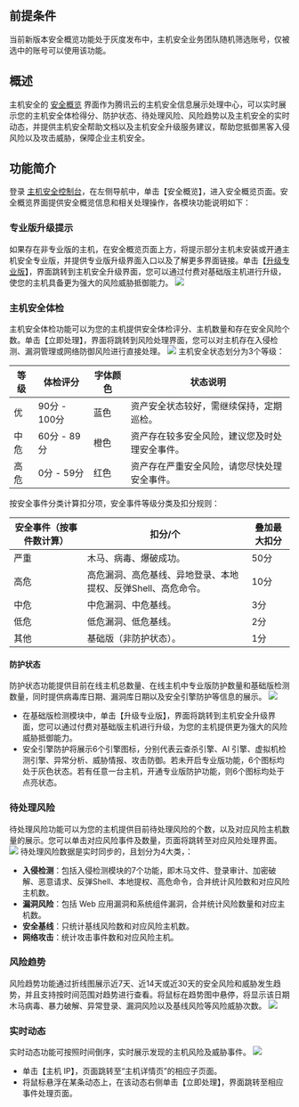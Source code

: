 ## 前提条件
当前新版本安全概览功能处于灰度发布中，主机安全业务团队随机筛选账号，仅被选中的账号可以使用该功能。
## 概述
主机安全的 [安全概览](https://console.cloud.tencent.com/cwp) 界面作为腾讯云的主机安全信息展示处理中心，可以实时展示您的主机安全体检得分、防护状态、待处理风险、风险趋势以及主机安全的实时动态，并提供主机安全帮助文档以及主机安全升级服务建议，帮助您抵御黑客入侵风险以及攻击威胁，保障企业主机安全。
## 功能简介
登录 [主机安全控制台](https://console.cloud.tencent.com/cwp)，在左侧导航中，单击【安全概览】，进入安全概览页面。安全概览界面提供安全概览信息和相关处理操作，各模块功能说明如下：
### 专业版升级提示
如果存在非专业版的主机，在安全概览页面上方，将提示部分主机未安装或开通主机安全专业版，并提供专业版升级界面入口以及了解更多界面链接。单击【[升级专业版](https://buy.cloud.tencent.com/yunjing)】，界面跳转到主机安全升级界面，您可以通过付费对基础版主机进行升级，使您的主机具备更为强大的风险威胁抵御能力。
![](https://main.qcloudimg.com/raw/7058409b91ec1aa99f790b069636c55e.png)
### 主机安全体检
 主机安全体检功能可以为您的主机提供安全体检评分、主机数量和存在安全风险个数。单击【立即处理】，界面将跳转到风险处理界面，您可以对主机存在入侵检测、漏洞管理或网络防御风险进行直接处理。
 ![](https://main.qcloudimg.com/raw/5a19eb648e5151554cb156a988cea608.png)
 主机安全状态划分为3个等级：
 
| 等级 | 体检评分 | 字体颜色 |状态说明|
|---------|---------|---------|---|
|优	|90分 - 100分|	蓝色	|资产安全状态较好，需继续保持，定期巡检。|
|中危|	60分 - 89分|	橙色|资产存在较多安全风险，建议您及时处理安全事件。|
|高危|	0分 - 59分|	红色	|资产存在严重安全风险，请您尽快处理安全事件。|

按安全事件分类计算扣分项，安全事件等级分类及扣分规则：

| 安全事件（按事件数计算） | 扣分/个 | 叠加最大扣分 |
|---------|---------|---------|
|严重	|木马、病毒、爆破成功。|	50分|	80分|
|高危	|高危漏洞、高危基线、异地登录、本地提权、反弹Shell、高危命令。	|10分|	60分|
|中危	|中危漏洞、中危基线。|3分	|30分|
|低危	|低危漏洞、低危基线。	|2分	|20分|
|其他	|基础版（非防护状态）。|1分	|10分|

#### 防护状态
防护状态功能提供目前在线主机总数量、在线主机中专业版防护数量和基础版检测数量，同时提供病毒库日期、漏洞库日期以及安全引擎防护等信息的展示。
![](https://main.qcloudimg.com/raw/e8a107641a8b1ee8a41e4bce1571a8cd.png)
- 在基础版检测模块中，单击【升级专业版】，界面将跳转到主机安全升级界面，您可以通过付费对基础版主机进行升级，为您的主机提供更为强大的风险威胁抵御能力。
- 安全引擎防护将展示6个引擎图标，分别代表云查杀引擎、AI 引擎、虚拟机检测引擎、异常分析、威胁情报、攻击防御。若未开启专业版功能，6个图标均处于灰色状态。若有任意一台主机，开通专业版防护功能，则6个图标均处于点亮状态。

### 待处理风险
待处理风险功能可以为您的主机提供目前待处理风险的个数，以及对应风险主机数量的展示。您可以单击对应风险事件及数量，页面将跳转至对应风险处理界面。
![](https://main.qcloudimg.com/raw/28dda79539f30bf2ca970615473e4f08.png)
待处理风险数据是实时同步的，且划分为4大类，：
- **入侵检测**：包括入侵检测模块的7个功能，即木马文件、登录审计、加密破解、恶意请求、反弹Shell、本地提权、高危命令，合并统计风险数和对应风险主机数。
- **漏洞风险**：包括 Web 应用漏洞和系统组件漏洞，合并统计风险数量和对应主机数。
- **安全基线**：只统计基线风险数和对应风险主机数。
- **网络攻击**：统计攻击事件数和对应风险主机。

### 风险趋势
风险趋势功能通过折线图展示近7天、近14天或近30天的安全风险和威胁发生趋势，并且支持按时间范围对趋势进行查看。将鼠标在趋势图中悬停，将显示该日期木马病毒、暴力破解、异常登录、漏洞风险以及基线风险等风险威胁次数。
![](https://main.qcloudimg.com/raw/932b4fb9507ddec9a035bacbb8af1a24.png)
### 实时动态
实时动态功能可按照时间倒序，实时展示发现的主机风险及威胁事件。
![](https://main.qcloudimg.com/raw/a556ae9fb75eda075b3d516b1c3615d8.png)
- 单击【主机 IP】，页面跳转至“主机详情页”的相应子页面。
- 将鼠标悬浮在某条动态上，在该动态右侧单击【立即处理】，界面跳转至相应事件处理页面。

